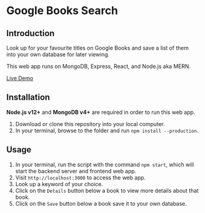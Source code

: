 # Google Books Search


## Introduction

Look up for your favourite titles on Google Books and save a list of them into your own database for later viewing.

This web app runs on MongoDB, Express, React, and Node.js aka MERN.

[Live Demo]( https://polar-waters-45969.herokuapp.com/)


## Installation

**Node.js v12+** and **MongoDB v4+** are required in order to run this web app.

1. Download or clone this repository into your local computer.
2. In your terminal, browse to the folder and run `npm install --production`.


## Usage

1. In your terminal, run the script with the command `npm start`, which will start the backend server and frontend web app.
2. Visit `http://localhost:3000` to access the web app.
3. Look up a keyword of your choice.
4. Click on the `Details` button below a book to view more details about that book.
4. Click on the `Save` button below a book save it to your own database.


